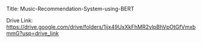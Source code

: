 Title: Music-Recommendation-System-using-BERT

Drive Link:
https://drive.google.com/drive/folders/1ijx49UxXkFhMR2ylpBhVpOtGfVmxbmmG?usp=drive_link
